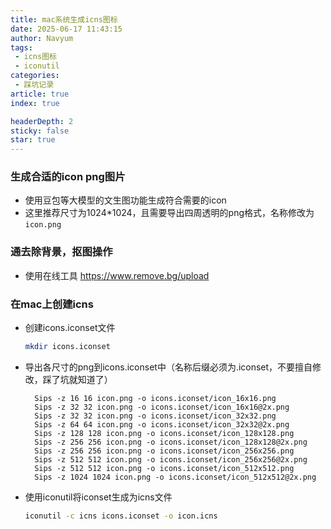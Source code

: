 ```yaml
---
title: mac系统生成icns图标
date: 2025-06-17 11:43:15
author: Navyum
tags: 
 - icns图标
 - iconutil
categories: 
 - 踩坑记录
article: true
index: true

headerDepth: 2
sticky: false
star: true
---
```



### 生成合适的icon png图片
* 使用豆包等大模型的文生图功能生成符合需要的icon
* 这里推荐尺寸为1024*1024，且需要导出四周透明的png格式，名称修改为`icon.png`

### 通去除背景，抠图操作
* 使用在线工具 https://www.remove.bg/upload

### 在mac上创建icns
* 创建icons.iconset文件
  ```bash
  mkdir icons.iconset
  ``` 
* 导出各尺寸的png到icons.iconset中（名称后缀必须为.iconset，不要擅自修改，踩了坑就知道了）
  ```
    Sips -z 16 16 icon.png -o icons.iconset/icon_16x16.png
    Sips -z 32 32 icon.png -o icons.iconset/icon_16x16@2x.png
    Sips -z 32 32 icon.png -o icons.iconset/icon_32x32.png
    Sips -z 64 64 icon.png -o icons.iconset/icon_32x32@2x.png
    Sips -z 128 128 icon.png -o icons.iconset/icon_128x128.png
    Sips -z 256 256 icon.png -o icons.iconset/icon_128x128@2x.png
    Sips -z 256 256 icon.png -o icons.iconset/icon_256x256.png
    Sips -z 512 512 icon.png -o icons.iconset/icon_256x256@2x.png
    Sips -z 512 512 icon.png -o icons.iconset/icon_512x512.png
    Sips -z 1024 1024 icon.png -o icons.iconset/icon_512x512@2x.png
  ```

* 使用iconutil将iconset生成为icns文件
  ```bash
  iconutil -c icns icons.iconset -o icon.icns
  ```
  

